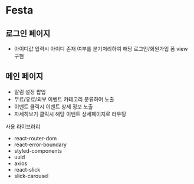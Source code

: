 # Festa

## 로그인 페이지
- 아이디값 입력시 아이디 존재 여부를 분기처리하여 해당 로그인/회원가입 폼 view 구현

## 메인 페이지
- 알림 설정 팝업
- 무료/유료/외부 이벤트 카테고리 분류하여 노출
- 이벤트 클릭시 이벤트 상세 정보 노출
- 자세히보기 클릭시 해당 이벤트 상세페이지로 라우팅


사용 라이브러리
- react-router-dom
- react-error-boundary
- styled-components
- uuid
- axios
- react-slick
- slick-carousel